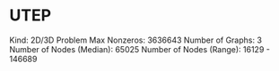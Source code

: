 # UTEP

Kind: 2D/3D Problem
Max Nonzeros: 3636643
Number of Graphs: 3
Number of Nodes (Median): 65025
Number of Nodes (Range): 16129 - 146689